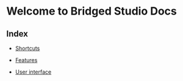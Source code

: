 # Welcome to Bridged Studio Docs



## Index

* [Shortcuts](./shortcuts)

* [Features](./features)

* [User interface](./user-interface)

  
